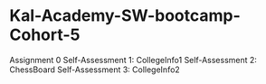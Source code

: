 # Kal-Academy-SW-bootcamp-Cohort-5
Assignment 0
 Self-Assessment 1: CollegeInfo1
 Self-Assessment 2: ChessBoard
 Self-Assessment 3: CollegeInfo2
